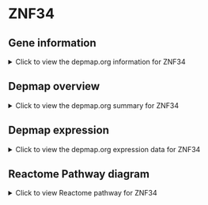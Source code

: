 <h1>ZNF34</h1>

<h2>Gene information</h2>
<details>
  <summary>Click to view the depmap.org information for ZNF34</summary>
  <iframe src="https://depmap.org/portal/gene/ZNF34?tab=about" style="border:none;width:100%;height:800px"></iframe>
</details>

<h2>Depmap overview</h2>
<details>
  <summary>Click to view the depmap.org summary for ZNF34</summary>
  <iframe src="https://depmap.org/portal/gene/ZNF34?tab=overview" style="border:none;width:100%;height:800px"></iframe>
</details>

<h2>Depmap expression</h2>
<details>
  <summary>Click to view the depmap.org expression data for ZNF34</summary>
  <iframe src="https://depmap.org/portal/gene/ZNF34?tab=characterization" style="border:none;width:100%;height:800px"></iframe>
</details>



<h2>Reactome Pathway diagram</h2>
<details>
  <summary>Click to view Reactome pathway for ZNF34</summary>
  <p>Generic Transcription Pathway</p>
  <iframe src="https://reactome.org/PathwayBrowser/#/R-HSA-212436" style="border:none;width:100%;height:800px"></iframe>
</details>



